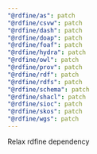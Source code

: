 ```yaml
---
"@rdfine/as": patch
"@rdfine/csvw": patch
"@rdfine/dash": patch
"@rdfine/doap": patch
"@rdfine/foaf": patch
"@rdfine/hydra": patch
"@rdfine/owl": patch
"@rdfine/prov": patch
"@rdfine/rdf": patch
"@rdfine/rdfs": patch
"@rdfine/schema": patch
"@rdfine/shacl": patch
"@rdfine/sioc": patch
"@rdfine/skos": patch
"@rdfine/wgs": patch
---
```


Relax rdfine dependency
